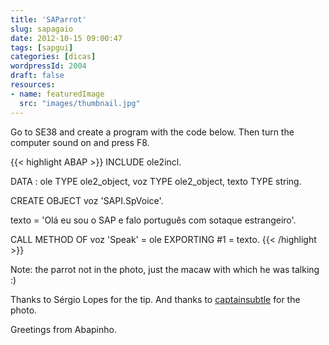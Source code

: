 ```yaml
---
title: 'SAParrot'
slug: sapagaio
date: 2012-10-15 09:00:47
tags: [sapgui]
categories: [dicas]
wordpressId: 2004
draft: false
resources:
- name: featuredImage
  src: "images/thumbnail.jpg"
---
```

Go to SE38 and create a program with the code below. Then turn the computer sound on and press F8.


{{< highlight ABAP >}}
INCLUDE ole2incl.

DATA :
  ole     TYPE ole2_object,
  voz     TYPE ole2_object,
  texto   TYPE string.

CREATE OBJECT voz 'SAPI.SpVoice'.

texto = 'Olá eu sou o SAP e falo português com sotaque estrangeiro'.

CALL METHOD OF voz 'Speak' = ole
   EXPORTING #1 = texto.
{{< /highlight >}}

Note: the parrot not in the photo, just the macaw with which he was talking :)

Thanks to Sérgio Lopes for the tip.
And thanks to [captainsubtle][1] for the photo.

Greetings from Abapinho.

   [1]: http://www.flickr.com/photos/captainsubtle/4636335123/
